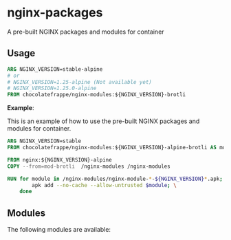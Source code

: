 # nginx-packages
A pre-built NGINX packages and modules for container

## Usage

```Dockerfile
ARG NGINX_VERSION=stable-alpine 
# or
# NGINX_VERSION=1.25-alpine (Not available yet)
# NGINX_VERSION=1.25.0-alpine
FROM chocolatefrappe/nginx-modules:${NGINX_VERSION}-brotli
```

**Example**:

This is an example of how to use the pre-built NGINX packages and modules for container.

```Dockerfile
ARG NGINX_VERSION=stable
FROM chocolatefrappe/nginx-modules:${NGINX_VERSION}-alpine-brotli AS mod-brotli

FROM nginx:${NGINX_VERSION}-alpine
COPY --from=mod-brotli  /nginx-modules /nginx-modules

RUN for module in /nginx-modules/nginx-module-*-${NGINX_VERSION}*.apk; do \
        apk add --no-cache --allow-untrusted $module; \
    done
```

## Modules

The following modules are available:<!--modules-->
